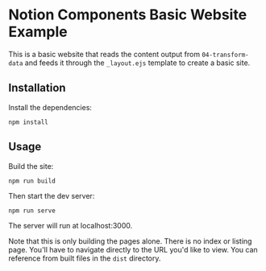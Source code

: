 # Notion Components Basic Website Example

This is a basic website that reads the content output from `04-transform-data` and feeds it through the `_layout.ejs` template to create a basic site.

## Installation

Install the dependencies:

    npm install

## Usage

Build the site:

    npm run build

Then start the dev server:

    npm run serve

The server will run at localhost:3000.

Note that this is only building the pages alone. There is no index or listing page. You'll have to navigate directly to the URL you'd like to view. You can reference from built files in the `dist` directory.
